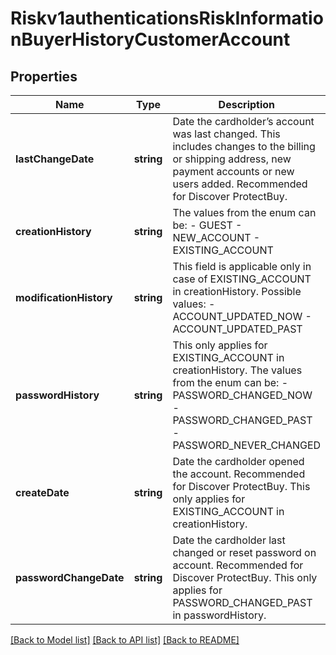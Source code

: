 # Riskv1authenticationsRiskInformationBuyerHistoryCustomerAccount

## Properties
Name | Type | Description | Notes
------------ | ------------- | ------------- | -------------
**lastChangeDate** | **string** | Date the cardholder’s account was last changed. This includes changes to the billing or shipping address, new payment accounts or new users added. Recommended for Discover ProtectBuy. | [optional] 
**creationHistory** | **string** | The values from the enum can be: - GUEST - NEW_ACCOUNT - EXISTING_ACCOUNT | [optional] 
**modificationHistory** | **string** | This field is applicable only in case of EXISTING_ACCOUNT in creationHistory. Possible values: - ACCOUNT_UPDATED_NOW - ACCOUNT_UPDATED_PAST | [optional] 
**passwordHistory** | **string** | This only applies for EXISTING_ACCOUNT in creationHistory. The values from the enum can be: - PASSWORD_CHANGED_NOW - PASSWORD_CHANGED_PAST - PASSWORD_NEVER_CHANGED | [optional] 
**createDate** | **string** | Date the cardholder opened the account. Recommended for Discover ProtectBuy. This only applies for EXISTING_ACCOUNT in creationHistory. | [optional] 
**passwordChangeDate** | **string** | Date the cardholder last changed or reset password on account. Recommended for Discover ProtectBuy. This only applies for PASSWORD_CHANGED_PAST in passwordHistory. | [optional] 

[[Back to Model list]](../README.md#documentation-for-models) [[Back to API list]](../README.md#documentation-for-api-endpoints) [[Back to README]](../README.md)


